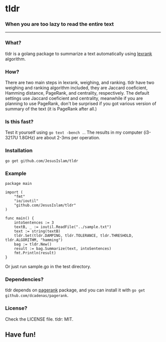 # tldr
### When you are too lazy to read the entire text
------------------------------------------------------

### What?
tldr is a golang package to summarize a text automatically using [lexrank](http://www.cs.cmu.edu/afs/cs/project/jair/pub/volume22/erkan04a-html/erkan04a.html) algorithm.

### How?
There are two main steps in lexrank, weighing, and ranking. tldr have two weighing and ranking algorithm included, they are Jaccard coeficient, Hamming distance, PageRank, and centrality, respectively. The default settings use Jaccard coeficient and centrality, meanwhile if you are planning to use PageRank, don't be surprised if you got various version of summary of the text (it is PageRank after all.)

### Is this fast?
Test it yourself using `go text -bench .`. The results in my computer (i3-3217U 1.8GHz) are about 2-3ms per operation.

### Installation
`go get github.com/JesusIslam/tldr`

### Example

```
package main

import (
	"fmt"
	"io/ioutil"
	"github.com/JesusIslam/tldr"
)

func main() {
	intoSentences := 3
	textB, _ := ioutil.ReadFile("../sample.txt")
	text := string(textB)
	tldr.Set(tldr.DAMPING, tldr.TOLERANCE, tldr.THRESHOLD, tldr.ALGORITHM, "hamming")
	bag := tldr.New()
	result := bag.Summarize(text, intoSentences)
	fmt.Println(result)
}
```

Or just run sample.go in the test directory.

### Dependencies?
tldr depends on [pagerank](https://github.com/dcadenas/pagerank) package, and you can install it with `go get github.com/dcadenas/pagerank`.

### License?
Check the LICENSE file. tldr: MIT.

## Have fun!